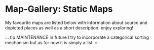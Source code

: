 # Map-Gallery: Static Maps
My favourite maps are listed below with information about source and depicted places as well as a short description. enjoy exploring!

::: tip MAINTENANCE 
In future I try to incorporate a categorical sorting mechanism but as for now it is simply a list. 
:::  

<galleryLayout />